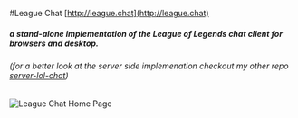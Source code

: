 #League Chat [http://league.chat](http://league.chat)
##### a stand-alone implementation of the League of Legends chat client for browsers and desktop.
###### (for a better look at the server side implemenation checkout my other repo [server-lol-chat](https://github.com/trickpattyFH20/server-lol-chat))
![League Chat Home Page](http://league.chat/images/screenshots/login.png)
